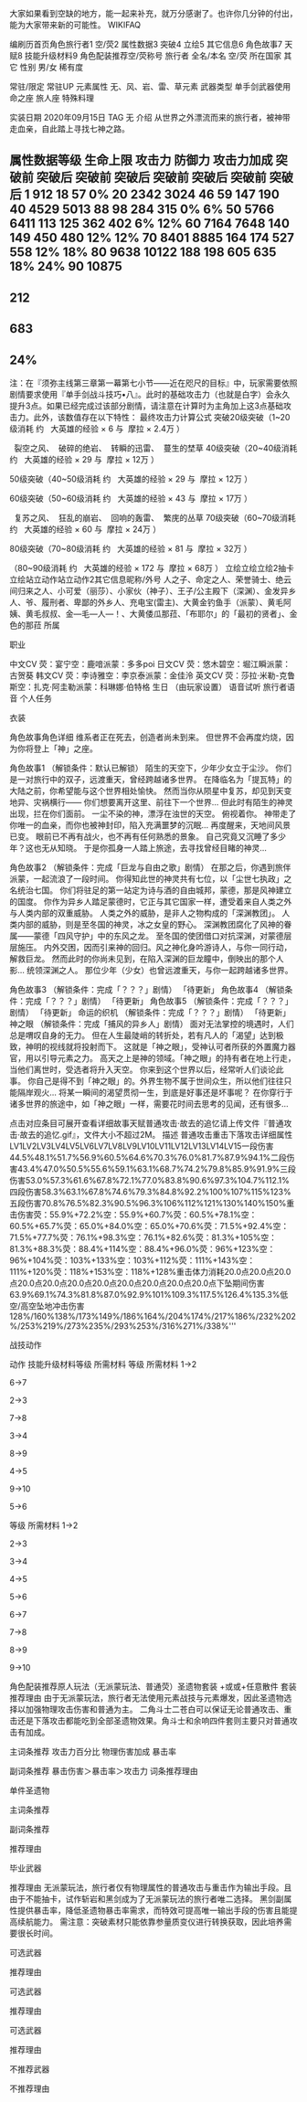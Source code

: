 
大家如果看到空缺的地方，能一起来补充，就万分感谢了。也许你几分钟的付出，能为大家带来新的可能性。
WIKIFAQ

编刷历首页角色旅行者1 空/荧2 属性数据3 突破4 立绘5 其它信息6 角色故事7 天赋8 技能升级材料9 角色配装推荐空/荧称号
旅行者
全名/本名
空/荧
所在国家
其它
性别
男/女
稀有度

常驻/限定
常驻UP
元素属性
无、风、岩、雷、草元素
武器类型
单手剑武器使用
命之座
旅人座
特殊料理

实装日期
2020年09月15日
TAG
无
介绍
从世界之外漂流而来的旅行者，被神带走血亲，自此踏上寻找七神之路。

属性数据等级
生命上限
攻击力
防御力
攻击力加成
突破前
突破后
突破前
突破后
突破前
突破后
突破前
突破后
1
912
18
57
0%
20
2342
3024
46
59
147
190
40
4529
5013
88
98
284
315
0%
6%
50
5766
6411
113
125
362
402
6%
12%
60
7164
7648
140
149
450
480
12%
12%
70
8401
8885
164
174
527
558
12%
18%
80
9638
10122
188
198
605
635
18%
24%
90
10875
-
212
-
683
-
24%
-
注：在『须弥主线第三章第一幕第七小节——近在咫尺的目标』中，玩家需要依照剧情要求使用『单手剑战斗技巧•八』。此时的基础攻击力（也就是白字）会永久提升3点。如果已经完成过该部分剧情，请注意在计算时为主角加上这3点基础攻击力。此外，该数值存在以下特性：
最终攻击力计算公式
突破20级突破（1~20级消耗 约   大英雄的经验 × 6 与  摩拉 × 2.4万 ）



  裂空之风、  破碎的绝岩、  转瞬的迅雷、  蔓生的埜草
40级突破（20~40级消耗 约   大英雄的经验 × 29 与  摩拉 × 12万 ）


50级突破（40~50级消耗 约   大英雄的经验 × 29 与  摩拉 × 12万 ）


60级突破（50~60级消耗 约   大英雄的经验 × 43 与  摩拉 × 17万 ）



  复苏之风、  狂乱的崩岩、  回响的轰雷、  繁庑的丛草
70级突破（60~70级消耗 约   大英雄的经验 × 60 与  摩拉 × 24万 ）


80级突破（70~80级消耗 约   大英雄的经验 × 81 与  摩拉 × 32万 ）


（80~90级消耗 约   大英雄的经验 × 172 与  摩拉 × 68万 ）
立绘立绘立绘2抽卡立绘站立动作站立动作2其它信息昵称/外号
人之子、命定之人、荣誉骑士、绝云间归来之人、小可爱（丽莎）、小家伙（神子）、王子/公主殿下（深渊）、金发异乡人、爷、履刑者、卑鄙的外乡人、充电宝(雷主)、大黄金钓鱼手（派蒙）、黄毛阿姨、黄毛叔叔、金—毛—人—！、大黄倭瓜那菈、「布耶尔」的「最初的贤者」、金色的那菈
所属

职业

中文CV
荧：宴宁空：鹿喑派蒙：多多poi
日文CV
荧：悠木碧空：堀江瞬派蒙：古贺葵
韩文CV
荧：李诗雅空：李京泰派蒙：金佳泠
英文CV
荧：莎拉·米勒-克鲁斯空：扎克·阿圭勒派蒙：科琳娜·伯特格
生日
（由玩家设置）
语音试听
旅行者语音
个人任务

衣装


角色故事角色详细
维系者正在死去，创造者尚未到来。
但世界不会再度灼烧，因为你将登上「神」之座。

角色故事1 （解锁条件：默认已解锁）
陌生的天空下，少年少女立于尘沙。
你们是一对旅行中的双子，远渡重天，曾经跨越诸多世界。
在降临名为「提瓦特」的大陆之前，你希望能与这个世界相处愉快。
然而当你从陨星中复苏，却见到天变地异、灾祸横行——
你们想要离开这里、前往下一个世界…
但此时有陌生的神灵出现，拦在你们面前。
一尘不染的神，漂浮在浊世的天空。
俯视着你。
神带走了你唯一的血亲，而你也被神封印，陷入充满噩梦的沉眠…
再度醒来，天地间风景已变。
眼前已不再有战火，也不再有任何熟悉的景象。
自己究竟又沉睡了多少年？这也无从知晓。
于是你孤身一人踏上旅途，去寻找曾经目睹的神灵…

角色故事2 （解锁条件：完成「巨龙与自由之歌」剧情）
在那之后，你遇到旅伴派蒙，一起流浪了一段时间。
你得知此世的神灵共有七位，以「尘世七执政」之名统治七国。
你们将驻足的第一站定为诗与酒的自由城邦，蒙德，那是风神建立的国度。
你作为异乡人踏足蒙德时，它正与其它国家一样，遭受着来自人类之外与人类内部的双重威胁。
人类之外的威胁，是非人之物构成的「深渊教团」。
人类内部的威胁，则是至冬国的神灵，冰之女皇的野心。
深渊教团腐化了风神的眷属——蒙德「四风守护」中的东风之龙。
至冬国的使团借口对抗深渊，对蒙德层层施压。
内外交困，因而引来神的回归。风之神化身吟游诗人，与你一同行动，解救巨龙。
然而此时的你尚未见到，在陷入深渊的巨龙瞳中，倒映出的那个人影…
统领深渊之人。
那位少年（少女）也曾远渡重天，与你一起跨越诸多世界。

角色故事3 （解锁条件：完成「？？？」剧情）
「待更新」
角色故事4 （解锁条件：完成「？？？」剧情）
「待更新」
角色故事5 （解锁条件：完成「？？？」剧情）
「待更新」
命运的织机 （解锁条件：完成「？？？」剧情）
「待更新」
神之眼 （解锁条件：完成「捕风的异乡人」剧情）
面对无法掌控的境遇时，人们总是喟叹自身的无力。
但在人生最陡峭的转折处，若有凡人的「渴望」达到极致，神明的视线就将投射而下。
这就是「神之眼」，受神认可者所获的外置魔力器官，用以引导元素之力。
高天之上是神的领域。「神之眼」的持有者在地上行走，当他们离世时，受选者将升入天空。
你来到这个世界以后，经常听人们谈论此事。
你自己是得不到「神之眼」的。外界生物不属于世间众生，所以他们往往只能隔岸观火…
将某一瞬间的渴望贯彻一生，到底是好事还是坏事呢？
在你穿行于诸多世界的旅途中，如「神之眼」一样，需要花时间去思考的见闻，还有很多…

点击对应条目可展开查看详细故事天赋普通攻击·故去的追忆请上传文件『普通攻击·故去的追忆.gif』，文件大小不超过2M。
描述
普通攻击重击下落攻击详细属性LV1LV2LV3LV4LV5LV6LV7LV8LV9LV10LV11LV12LV13LV14LV15一段伤害44.5%48.1%51.7%56.9%60.5%64.6%70.3%76.0%81.7%87.9%94.1%二段伤害43.4%47.0%50.5%55.6%59.1%63.1%68.7%74.2%79.8%85.9%91.9%三段伤害53.0%57.3%61.6%67.8%72.1%77.0%83.8%90.6%97.3%104.7%112.1%四段伤害58.3%63.1%67.8%74.6%79.3%84.8%92.2%100%107%115%123%五段伤害70.8%76.5%82.3%90.5%96.3%106%112%121%130%140%150%重击伤害荧：55.9%+72.2%空：55.9%+60.7%荧：60.5%+78.1%空：60.5%+65.7%荧：65.0%+84.0%空：65.0%+70.6%荧：71.5%+92.4%空：71.5%+77.7%荧：76.1%+98.3%空：76.1%+82.6%荧：81.3%+105%空：81.3%+88.3%荧：88.4%+114%空：88.4%+96.0%荧：96%+123%空：96%+104%荧：103%+133%空：103%+112%荧：111%+143%空：111%+120%荧：118%+153%空：118%+128%重击体力消耗20.0点20.0点20.0点20.0点20.0点20.0点20.0点20.0点20.0点20.0点20.0点下坠期间伤害63.9%69.1%74.3%81.8%87.0%92.9%101%109.3%117.5%126.4%135.3%低空/高空坠地冲击伤害128%/160%138%/173%149%/186%164%/204%174%/217%186%/232%202%/253%219%/273%235%/293%253%/316%271%/338%'''

战技动作


动作
技能升级材料等级
所需材料
等级
所需材料
1→2

6→7

2→3

7→8

3→4

8→9

4→5

9→10

5→6


等级
所需材料
1→2

2→3

3→4

4→5

5→6

6→7

7→8

8→9

9→10

角色配装推荐原人玩法（无派蒙玩法、普通荧）圣遗物套装
+或或+任意散件
套装推荐理由
由于无派蒙玩法，旅行者无法使用元素战技与元素爆发，因此圣遗物选择以加强物理攻击伤害和普通为主。
二角斗士二苍白可以保证无论普通攻击、重击还是下落攻击都能吃到全部圣遗物效果。角斗士和余响四件套则主要只对普通攻击有加成。

主词条推荐
攻击力百分比
物理伤害加成
暴击率

副词条推荐
暴击伤害＞暴击率＞攻击力
词条推荐理由

单件圣遗物

主词条推荐

副词条推荐

推荐理由

毕业武器

推荐理由
无派蒙玩法，旅行者仅有物理属性的普通攻击与重击作为输出手段。且由于不能抽卡，试作斩岩和黑剑成为了无派蒙玩法的旅行者唯二选择。
黑剑副属性提供暴击率，降低圣遗物暴击率需求，而特效可提高唯一输出手段的伤害且能提高续航能力。
需注意：突破素材只能依靠参量质变仪进行转换获取，因此培养需要很长时间。

可选武器

推荐理由

可选武器

推荐理由

可选武器

推荐理由

不推荐武器

不推荐理由

